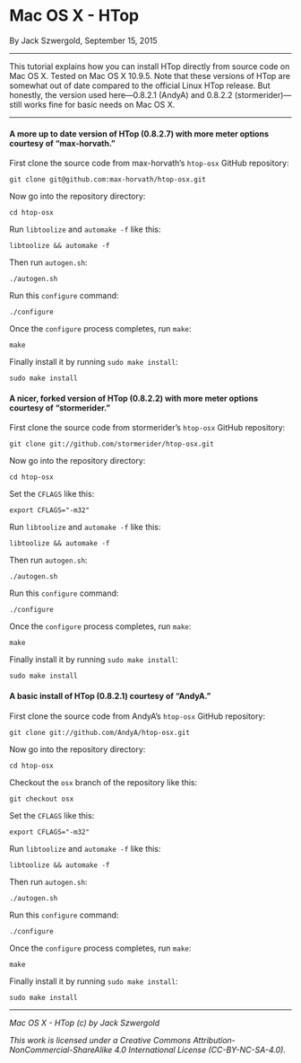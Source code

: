 # Mac OS X - HTop

By Jack Szwergold, September 15, 2015

***

This tutorial explains how you can install HTop directly from source code on Mac OS X. Tested on Mac OS X 10.9.5. Note that these versions of HTop are somewhat out of date compared to the official Linux HTop release. But honestly, the version used here—0.8.2.1 (AndyA) and 0.8.2.2 (stormerider)—still works fine for basic needs on Mac OS X.

***

#### A more up to date version of HTop (0.8.2.7) with more meter options courtesy of “max-horvath.”

First clone the source code from max-horvath’s `htop-osx` GitHub repository:

	git clone git@github.com:max-horvath/htop-osx.git
	
Now go into the repository directory:

	cd htop-osx
	
Run `libtoolize` and `automake -f` like this:

	libtoolize && automake -f

Then run `autogen.sh`:

	./autogen.sh
	
Run this `configure` command:

	./configure
	
Once the `configure` process completes, run `make`:

	make
	
Finally install it by running `sudo make install`:

	sudo make install

#### A nicer, forked version of HTop (0.8.2.2) with more meter options courtesy of “stormerider.”

First clone the source code from stormerider’s `htop-osx` GitHub repository:

	git clone git://github.com/stormerider/htop-osx.git
	
Now go into the repository directory:

	cd htop-osx
	
Set the `CFLAGS` like this:

	export CFLAGS="-m32"

Run `libtoolize` and `automake -f` like this:

	libtoolize && automake -f

Then run `autogen.sh`:

	./autogen.sh
	
Run this `configure` command:

	./configure
	
Once the `configure` process completes, run `make`:

	make
	
Finally install it by running `sudo make install`:

	sudo make install

#### A basic install of HTop (0.8.2.1) courtesy of “AndyA.”

First clone the source code from AndyA’s `htop-osx` GitHub repository:

	git clone git://github.com/AndyA/htop-osx.git
	
Now go into the repository directory:

	cd htop-osx
	
Checkout the `osx` branch of the repository like this:

	git checkout osx
	
Set the `CFLAGS` like this:

	export CFLAGS="-m32"

Run `libtoolize` and `automake -f` like this:

	libtoolize && automake -f

Then run `autogen.sh`:

	./autogen.sh
	
Run this `configure` command:

	./configure
	
Once the `configure` process completes, run `make`:

	make
	
Finally install it by running `sudo make install`:

	sudo make install

***

*Mac OS X - HTop (c) by Jack Szwergold*

*This work is licensed under a Creative Commons Attribution-NonCommercial-ShareAlike 4.0 International License (CC-BY-NC-SA-4.0).*